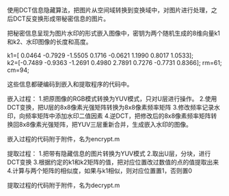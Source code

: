 使用DCT信息隐藏算法，把图片从空间域转换到变换域中，对图片进行处理，之后DCT反变换形成带秘密信息的图片。

把秘密信息呈现为图片水印的形式嵌入图像中，密钥为两个随机生成的8维向量k1和k2、水印图像的长度和高度。

k1=[ 0.0464 -0.7929 -1.5505 0.1716 -0.0621 1.1990 0.8017 1.0533];  
k2=[-0.7489 -0.9363 -1.2691 0.4980 2.7891 0.7276 -0.7731 0.8366];
rm=61;
cm=94;

这些信息都硬编码到嵌入和提取程序的代码中。

嵌入过程：
1.把原图像的RGB模式转换为YUV模式，只对U层进行操作。
2.使用DCT变换，把U层的8x8像素光强矩阵转换为8x8像素频率矩阵
3.修改频率记录水印，向频率矩阵中添加水印二值因素
4.逆DCT，把修改后的8x8像素频率矩阵转换回8x8像素光强矩阵，把YUV三层重新合并，生成嵌入水印的图像。

嵌入过程的代码附于附件，名为encrypt.m

提取过程：
1.把带有隐藏信息的图片转换为YUV模式
2.取出U层，分块，进行DCT变换
3.根据约定的k1和k2矩阵的值，把对应位置改过数值的点的值提取出来
4.计算与两个矩阵的相似度，如果与k1相似，则对应位置置1，否则置0

提取过程的代码附于附件，名为decrypt.m
